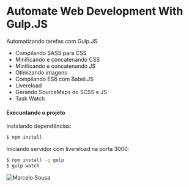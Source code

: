 # Automate Web Development With Gulp.JS

Automatizando tarefas com Gulp.JS

  - Compilando SASS para CSS
  - Minificando e concatenando CSS
  - Minificando e concatenando JS
  - Otimizando imagens
  - Compilando ES6 com Babel.JS
  - Livereload
  - Gerando SourceMaps do SCSS e JS
  - Task Watch
  
#### Execuntando o projeto
Instalando dependências:
```sh
$ npm install
```

Iniciando servidor com livereload na porta 3000:
```sh
$ npm install -g gulp
$ gulp watch
```
![Marcelo Sousa](https://www.marcelosousa.me/images/intro-site.jpg)
